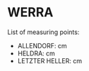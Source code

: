 # WERRA

List of measuring points:

* ALLENDORF: <Value topic="rivers/pegel-online/WERRA/ALLENDORF/measurementValue"/> cm
* HELDRA: <Value topic="rivers/pegel-online/WERRA/HELDRA/measurementValue"/> cm
* LETZTER HELLER: <Value topic="rivers/pegel-online/WERRA/LETZTER HELLER/measurementValue"/> cm
